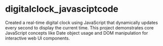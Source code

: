 # digitalclock_javasciptcode
Created a real-time digital clock using JavaScript that dynamically updates every second to display the current time. This project demonstrates core JavaScript concepts like Date object usage and DOM manipulation for interactive web UI components.
